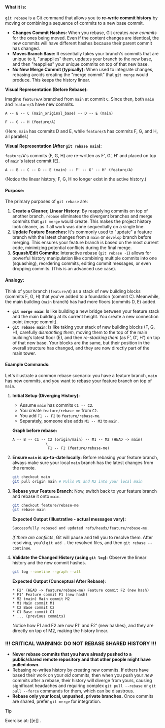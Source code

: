 #### What it is:

`git rebase` is a Git command that allows you to **re-write commit history** by moving or combining a sequence of commits to a new base commit.

* **Changes Commit Hashes:** When you rebase, Git creates *new commits* for the ones being moved. Even if the content changes are identical, the new commits will have different hashes because their parent commit has changed.
* **Moves Branch Base:** It essentially takes your branch's commits that are unique to it, "unapplies" them, updates your branch to the new base, and then "reapplies" your unique commits on top of that new base.
* **No New Merge Commit (typically):** When used to integrate changes, rebasing avoids creating the "merge commit" that `git merge` would produce. This keeps the history linear.

**Visual Representation (Before Rebase):**

Imagine `feature/A` branched from `main` at commit `C`. Since then, both `main` and `feature/A` have new commits.

```
A -- B -- C (main_original_base) -- D -- E (main)

F -- G -- H (feature/A)
```
(Here, `main` has commits D and E, while `feature/A` has commits F, G, and H, all parallel.)

**Visual Representation (After `git rebase main`):**

`feature/A`'s commits (F, G, H) are re-written as F', G', H' and placed on top of `main`'s latest commit (E).

```
A -- B -- C -- D -- E (main) -- F' -- G' -- H' (feature/A)
```
(Notice the linear history; F, G, H no longer exist in the active history.)

#### Purpose:

The primary purposes of `git rebase` are:

1.  **Create a Cleaner, Linear History:** By reapplying commits on top of another branch, `rebase` eliminates the divergent branches and merge commits that `git merge` would create. This makes the project history look cleaner, as if all work was done sequentially on a single line.
2.  **Update Feature Branches:** It's commonly used to "update" a feature branch with the latest changes from a `main` or `develop` branch before merging. This ensures your feature branch is based on the most current code, minimizing potential conflicts during the final merge.
3.  **Squash/Edit Commits:** Interactive rebase (`git rebase -i`) allows for powerful history manipulation like combining multiple commits into one (squashing), reordering commits, editing commit messages, or even dropping commits. (This is an advanced use case).

#### Analogy:

Think of your branch (`feature/A`) as a stack of new building blocks (commits F, G, H) that you've added to a foundation (commit C). Meanwhile, the main building (`main` branch) has had more floors (commits D, E) added.

* **`git merge main`**: Is like building a new bridge between your feature stack and the main building at its current height. You create a new connection point (merge commit).
* **`git rebase main`**: Is like taking your stack of new building blocks (F, G, H), carefully *dismantling them*, moving them to the top of the main building's latest floor (E), and then *re-stacking them* (as F', G', H') on top of that new base. Your blocks are the same, but their position in the overall structure has changed, and they are now directly part of the main tower.

#### Example Commands:

Let's illustrate a common rebase scenario: you have a feature branch, `main` has new commits, and you want to rebase your feature branch on top of `main`.

1.  **Initial Setup (Diverging History):**
    * Assume `main` has commits `C1 -- C2`.
    * You create `feature/rebase-me` from `C2`.
    * You add `F1 -- F2` to `feature/rebase-me`.
    * Separately, someone else adds `M1 -- M2` to `main`.

    **Graph before rebase:**
    ```
    A -- B -- C1 -- C2 (origin/main) -- M1 -- M2 (HEAD -> main)
                   \
                    F1 -- F2 (feature/rebase-me)
    ```

2.  **Ensure `main` is up-to-date locally:**
    Before rebasing your feature branch, always make sure your local `main` branch has the latest changes from the remote.

    ```bash
    git checkout main
    git pull origin main # Pulls M1 and M2 into your local main
    ```

3.  **Rebase your Feature Branch:**
    Now, switch back to your feature branch and rebase it onto `main`.

    ```bash
    git checkout feature/rebase-me
    git rebase main
    ```

    **Expected Output (Illustrative - actual messages vary):**
    ```
    Successfully rebased and updated refs/heads/feature/rebase-me.
    ```
    *If there are conflicts*, Git will pause and tell you to resolve them. After resolving, you'd `git add .` the resolved files, and then `git rebase --continue`.

4.  **Validate the Changed History (using `git log`):**
    Observe the linear history and the new commit hashes.

    ```bash
    git log --oneline --graph --all
    ```

    **Expected Output (Conceptual After Rebase):**
    ```
    * F2' (HEAD -> feature/rebase-me) Feature commit F2 (new hash)
    * F1' Feature commit F1 (new hash)
    * M2 (main) Main commit M2
    * M1 Main commit M1
    * C2 Base commit C2
    * C1 Base commit C1
    * ... (previous commits)
    ```
    Notice how F1 and F2 are now F1' and F2' (new hashes), and they are directly on top of M2, making the history linear.

### **!!! CRITICAL WARNING: DO NOT REBASE SHARED HISTORY !!!**

* **Never rebase commits that you have already pushed to a public/shared remote repository and that other people might have pulled down.**
* Rebasing re-writes history by creating new commits. If others have based their work on your *old* commits, then when you push your *new* commits after a rebase, their history will diverge from yours, causing significant headaches and requiring complex `git pull --rebase` or `git pull --force` commands for them, which can be disastrous.
* **Rebase only your local, unpushed, private branches.** Once commits are shared, prefer `git merge` for integration.

> [!tip]
> Exercise at: [[e]] .